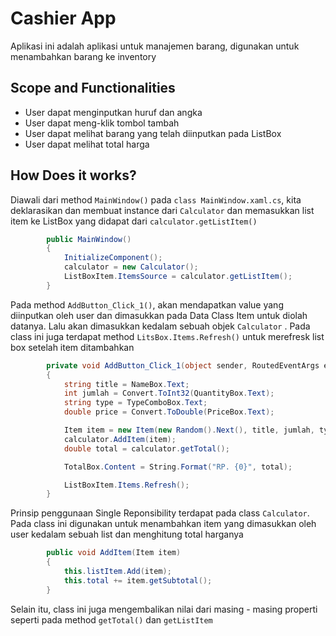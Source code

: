 ﻿# Cashier App
Aplikasi ini adalah aplikasi untuk manajemen barang, digunakan untuk menambahkan barang ke inventory

## Scope and Functionalities
* User dapat menginputkan huruf dan angka
* User dapat meng-klik tombol tambah
* User dapat melihat barang yang telah diinputkan pada ListBox
* User dapat melihat total harga 


## How Does it works?
Diawali dari method `MainWindow()` pada `class MainWindow.xaml.cs`, kita deklarasikan dan membuat instance
dari `Calculator` dan memasukkan list item ke ListBox yang didapat dari `calculator.getListItem()`

```csharp
        public MainWindow()
        {
            InitializeComponent();
            calculator = new Calculator();
            ListBoxItem.ItemsSource = calculator.getListItem();
        }
```

Pada method `AddButton_Click_1()`, akan mendapatkan value yang diinputkan oleh user dan dimasukkan pada Data Class Item untuk diolah datanya.
Lalu akan dimasukkan kedalam sebuah objek `Calculator` . Pada class ini juga terdapat method `LitsBox.Items.Refresh()` untuk merefresk list box setelah item ditambahkan

```csharp
        private void AddButton_Click_1(object sender, RoutedEventArgs e)
        {
            string title = NameBox.Text;
            int jumlah = Convert.ToInt32(QuantityBox.Text);
            string type = TypeComboBox.Text;
            double price = Convert.ToDouble(PriceBox.Text);

            Item item = new Item(new Random().Next(), title, jumlah, type, price);
            calculator.AddItem(item);
            double total = calculator.getTotal();

            TotalBox.Content = String.Format("RP. {0}", total);

            ListBoxItem.Items.Refresh();
        }
```


Prinsip penggunaan Single Reponsibility terdapat pada class `Calculator`. Pada class ini digunakan untuk menambahkan
item yang dimasukkan oleh user kedalam sebuah list dan menghitung total harganya
```csharp
        public void AddItem(Item item)
        {
            this.listItem.Add(item);
            this.total += item.getSubtotal();
        }
```

Selain itu, class ini juga mengembalikan nilai dari masing - masing properti seperti pada method `getTotal()` dan `getListItem`